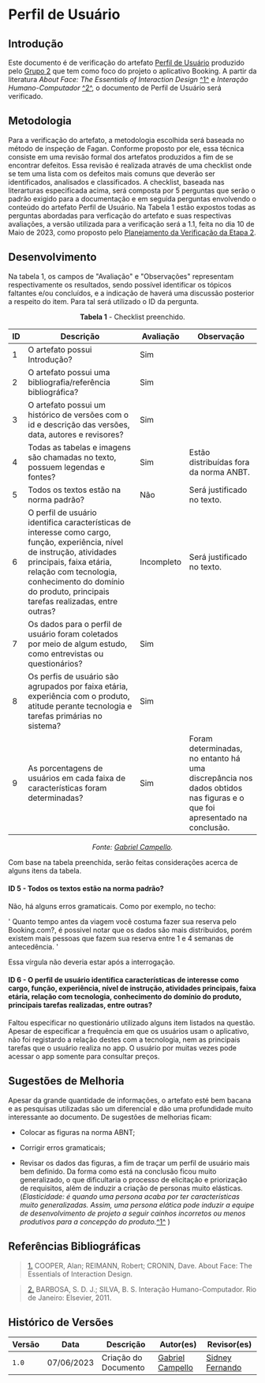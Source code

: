 # Perfil de Usuário

## Introdução

Este documento é de verificação do artefato [Perfil de Usuário](https://requisitos-de-software.github.io/2023.1-Booking/elicitacao/perfilDeUsuario/) produzido pelo [Grupo 2](https://requisitos-de-software.github.io/2023.1-Booking/) que tem como foco do projeto o aplicativo Booking. A partir da literatura _About Face: The Essentials of Interaction Design_ <a id="FTF1" href="#FTF1Ref">^1^</a> e _Interação Humano-Computador_ <a id="FTF2" href="#FTF2Ref">^2^</a>, o documento de Perfil de Usuário será verificado.

## Metodologia

Para a verificação do artefato, a metodologia escolhida será baseada no método de inspeção de Fagan. Conforme proposto por ele, essa técnica consiste em uma revisão formal dos artefatos produzidos a fim de se encontrar defeitos. Essa revisão é realizada através de uma checklist onde se tem uma lista com os defeitos mais comuns que deverão ser identificados, analisados e classificados. A checklist, baseada nas literarturas especificada acima, será composta por 5 perguntas que serão o padrão exigido para a documentação e em seguida perguntas envolvendo o conteúdo do artefato Perfil de Usuário. Na Tabela 1 estão expostos todas as perguntas abordadas para verficação do artefato e suas respectivas avaliações, a versão utilizada para a verificação será a 1.1, feita no dia 10 de Maio de 2023, como proposto pelo [Planejamento da Verificação da Etapa 2](../planejamento-verificacao-e2-grupo2).

## Desenvolvimento

Na tabela 1, os campos de "Avaliação" e "Observações" representam respectivamente os resultados, sendo possível identificar os tópicos faltantes e/ou concluídos, e a indicação de haverá uma discussão posterior a respeito do item. Para tal será utilizado o ID da pergunta.

<center>

**Tabela 1** - Checklist preenchido.

| ID  | Descrição                                                                                              | Avaliação | Observação |
| --- | ------------------------------------------------------------------------------------------------------ | --------- | --------- |
| 1   | O artefato possui Introdução?                                                                          |    Sim       |     |
| 2   | O artefato possui uma bibliografia/referência bibliográfica?                                           |    Sim       |   |
| 3   | O artefato possui um histórico de versões com o id e descrição das versões, data, autores e revisores? |     Sim      |  |
| 4   | Todas as tabelas e imagens são chamadas no texto, possuem legendas e fontes?                           |     Sim      | Estão distribuídas fora da norma ANBT. |
| 5   | Todos os textos estão na norma padrão?                                                                 |    Não       | Será justificado no texto. |
| 6  |         O perfil de usuário identifica características de interesse como cargo, função, experiência, nível de instrução, atividades principais, faixa etária, relação com tecnologia, conhecimento do domínio do produto, principais tarefas realizadas, entre outras?                                                                  |    Incompleto       | Será justificado no texto. |
| 7   | Os dados para o perfil de usuário foram coletados por meio de algum estudo, como entrevistas ou questionários?  |     Sim      |
| 8   |   Os perfis de usuário são agrupados por faixa etária, experiência com o produto, atitude perante tecnologia e tarefas primárias no sistema?        |     Sim      |
| 9   |   As porcentagens de usuários em cada faixa de características foram determinadas?                                                              |     Sim      | Foram determinadas, no entanto há uma discrepância nos dados obtidos nas figuras e o que foi apresentado na conclusão. |

_Fonte: [Gabriel Campello](https://github.com/g16c)._

</center>

Com base na tabela preenchida, serão feitas considerações acerca de alguns itens da tabela.

#### ID 5 - Todos os textos estão na norma padrão?

Não, há alguns erros gramaticais. Como por exemplo, no techo: 

' Quanto tempo antes da viagem você costuma fazer sua reserva pelo Booking.com?, é possivel notar que os dados são mais distribuidos, porém existem mais pessoas que fazem sua reserva entre 1 e 4 semanas de antecedência. ' 

Essa vírgula não deveria estar após a interrogação.

#### ID 6 - O perfil de usuário identifica características de interesse como cargo, função, experiência, nível de instrução, atividades principais, faixa etária, relação com tecnologia, conhecimento do domínio do produto, principais tarefas realizadas, entre outras?

Faltou especificar no questionário utilizado alguns item listados na questão. Apesar de especificar a frequência em que os usuários usam o aplicativo, não foi registardo a relação destes com a tecnologia, nem as principais tarefas que o usuário realiza no app. O usuário por muitas vezes pode acessar o app somente para consultar preços.


## Sugestões de Melhoria

Apesar da grande quantidade de informações, o artefato esté bem bacana e as pesquisas utilizadas são um diferencial e dão uma profundidade muito interessante ao documento. De sugestões de melhorias ficam:

- Colocar as figuras na norma ABNT;

- Corrigir erros gramaticais;

- Revisar os dados das figuras, a fim de traçar um perfil de usuário mais bem definido. Da forma como está na conclusão ficou muito generalizado, o que dificultaria o processo de elicitação e priorização de requisitos, além de induzir a criação de personas muito elásticas. (_Elasticidade: é quando uma persona acaba por ter características muito generalizadas. Assim, uma persona elática pode induzir a equipe de desenvolvimento de projeto a seguir cainhos incorretos ou menos produtivos para a concepção do produto._<a id="FTF1" href="#FTF1Ref">^1^</a>  )

## Referências Bibliográficas 

> <a id="FTF1Ref" href="#FTF1">1.</a> COOPER, Alan; REIMANN, Robert; CRONIN, Dave. About Face: The Essentials of Interaction Design.

> <a id="FTF2Ref" href="#FTF2">2.</a> BARBOSA, S. D. J.; SILVA, B. S. Interação Humano-Computador. Rio de Janeiro: Elsevier, 2011.

## Histórico de Versões

Versão  | Data | Descrição | Autor(es) | Revisor(es)
-------- | ------ | ------ | ---------- | ----------
`1.0` | 07/06/2023 | Criação do Documento | [Gabriel Campello](https://github.com/g16c) | [Sidney Fernando](https://github.com/nando3d3)